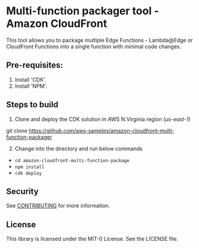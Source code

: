 # Multi-function packager tool - Amazon CloudFront

This tool allows you to package multiple Edge Functions - Lambda@Edge or CloudFront Functions into a single function with minimal code changes.

## Pre-requisites:

1. Install 'CDK'.
1. Install 'NPM'.

## Steps to build

1. Clone and deploy the CDK solution in AWS N.Virginia region (*us-east-1)*

git clone https://github.com/aws-samples/amazon-cloudfront-multi-function-packager

2. Change into the directory and run below commands
- `cd amazon-cloudfront-multi-function-package`
- `npm install`
- `cdk deploy`

## Security

See [CONTRIBUTING](CONTRIBUTING.md#security-issue-notifications) for more information.

## License

This library is licensed under the MIT-0 License. See the LICENSE file.
